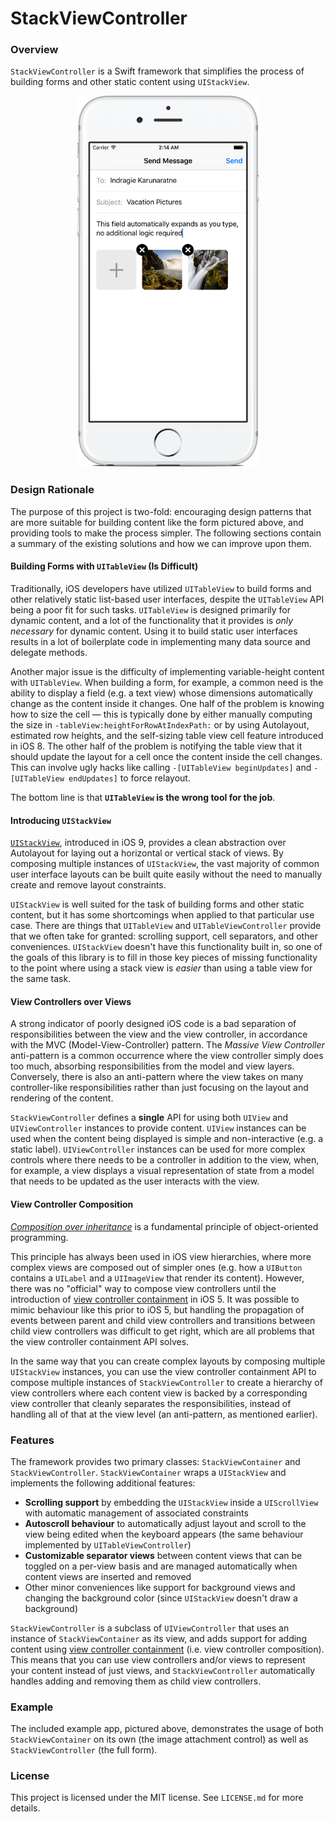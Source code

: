 # StackViewController

### Overview

`StackViewController` is a Swift framework that simplifies the process of building forms and other static content using `UIStackView`.

<p align="center">
<img src="screenshot.png" width="290" height="594" alt="StackViewController Example App" />
</p>

### Design Rationale

The purpose of this project is two-fold: encouraging design patterns that are more suitable for building content like the form pictured above, and providing tools to make the process simpler. The following sections contain a summary of the existing solutions and how we can improve upon them.

#### Building Forms with `UITableView` (Is Difficult)

Traditionally, iOS developers have utilized `UITableView` to build forms and other relatively static list-based user interfaces, despite the `UITableView` API being a poor fit for such tasks. `UITableView` is designed primarily for dynamic content, and a lot of the functionality that it provides is *only necessary* for dynamic content. Using it to build static user interfaces results in a lot of boilerplate code in implementing many data source and delegate methods.

Another major issue is the difficulty of implementing variable-height content with `UITableView`. When building a form, for example, a common need is the ability to display a field (e.g. a text view) whose dimensions automatically change as the content inside it changes. One half of the problem is knowing how to size the cell — this is typically done by either manually computing the size in `-tableView:heightForRowAtIndexPath:` or by using Autolayout, estimated row heights, and the self-sizing table view cell feature introduced in iOS 8. The other half of the problem is notifying the table view that it should update the layout for a cell once the content inside the cell changes. This can involve ugly hacks like calling `-[UITableView beginUpdates]` and `-[UITableView endUpdates]` to force relayout.

The bottom line is that **`UITableView` is the wrong tool for the job**.

#### Introducing `UIStackView`

[`UIStackView`](https://developer.apple.com/library/ios/documentation/UIKit/Reference/UIStackView_Class_Reference/), introduced in iOS 9, provides a clean abstraction over Autolayout for laying out a horizontal or vertical stack of views. By composing multiple instances of `UIStackView`, the vast majority of common user interface layouts can be built quite easily without the need to manually create and remove layout constraints.

`UIStackView` is well suited for the task of building forms and other static content, but it has some shortcomings when applied to that particular use case. There are things that `UITableView` and `UITableViewController` provide that we often take for granted: scrolling support, cell separators, and other conveniences. `UIStackView` doesn't have this functionality built in, so one of the goals of this library is to fill in those key pieces of missing functionality to the point where using a stack view is *easier* than using a table view for the same task.

#### View Controllers over Views

A strong indicator of poorly designed iOS code is a bad separation of responsibilities between the view and the view controller, in accordance with the MVC (Model-View-Controller) pattern. The *Massive View Controller* anti-pattern is a common occurrence where the view controller simply does too much, absorbing responsibilities from the model and view layers. Conversely, there is also an anti-pattern where the view takes on many controller-like responsibilities rather than just focusing on the layout and rendering of the content.

`StackViewController` defines a **single** API for using both `UIView` and `UIViewController` instances to provide content. `UIView` instances can be used when the content being displayed is simple and non-interactive (e.g. a static label). `UIViewController` instances can be used for more complex controls where there needs to be a controller in addition to the view, when, for example, a view displays a visual representation of state from a model that needs to be updated as the user interacts with the view.

#### View Controller Composition

[*Composition over inheritance*](https://en.wikipedia.org/wiki/Composition_over_inheritance) is a fundamental principle of object-oriented programming. 

This principle has always been used in iOS view hierarchies, where more complex views are composed out of simpler ones (e.g. how a `UIButton` contains a `UILabel` and a `UIImageView` that render its content). However, there was no "official" way to compose view controllers until the introduction of [view controller containment](https://developer.apple.com/library/ios/featuredarticles/ViewControllerPGforiPhoneOS/ImplementingaContainerViewController.html) in iOS 5. It was possible to mimic behaviour like this prior to iOS 5, but handling the propagation of events between parent and child view controllers and transitions between child view controllers was difficult to get right, which are all problems that the view controller containment API solves.

In the same way that you can create complex layouts by composing multiple `UIStackView` instances, you can use the view controller containment API to compose multiple instances of `StackViewController` to create a hierarchy of view controllers where each content view is backed by a corresponding view controller that cleanly separates the responsibilities, instead of handling all of that at the view level (an anti-pattern, as mentioned earlier).

### Features

The framework provides two primary classes: `StackViewContainer` and `StackViewController`. `StackViewContainer` wraps a `UIStackView` and implements the following additional features:

* **Scrolling support** by embedding the `UIStackView` inside a `UIScrollView` with automatic management of associated constraints
* **Autoscroll behaviour** to automatically adjust layout and scroll to the view being edited when the keyboard appears (the same behaviour implemented by `UITableViewController`)
* **Customizable separator views** between content views that can be toggled on a per-view basis and are managed automatically when content views are inserted and removed
* Other minor conveniences like support for background views and changing the background color (since `UIStackView` doesn't draw a background)

`StackViewController` is a subclass of `UIViewController` that uses an instance of `StackViewContainer` as its view, and adds support for adding content using [view controller containment](https://developer.apple.com/library/ios/featuredarticles/ViewControllerPGforiPhoneOS/ImplementingaContainerViewController.html) (i.e. view controller composition). This means that you can use view controllers and/or views to represent your content instead of just views, and `StackViewController` automatically handles adding and removing them as child view controllers.

### Example

The included example app, pictured above, demonstrates the usage of both `StackViewContainer` on its own (the image attachment control) as well as `StackViewController` (the full form).

### License

This project is licensed under the MIT license. See `LICENSE.md` for more details.
